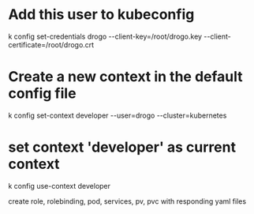 # Add this user to kubeconfig
k config set-credentials drogo --client-key=/root/drogo.key --client-certificate=/root/drogo.crt
# Create a new context in the default config file
k config set-context developer --user=drogo --cluster=kubernetes  
# set context 'developer' as current context 
k config use-context developer 

create role, rolebinding, pod, services, pv, pvc with responding yaml files 
